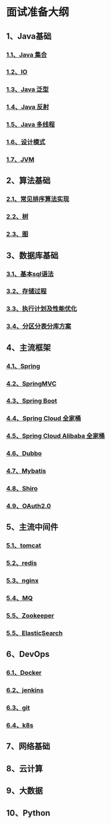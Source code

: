 # 面试准备大纲
## 1、Java基础
### [1.1、Java 集合](Java基础/Java集合.md)
### [1.2、IO](Java基础/IO.md)
### [1.3、Java 泛型](Java基础/Java泛型.md)
### [1.4、Java 反射](Java基础/Java反射.md)
### [1.5、Java 多线程](Java基础/Java多线程.md)
### [1.6、设计模式](Java基础/设计模式.md)
### [1.7、JVM](Java基础/JVM.md)
## 2、算法基础
### [2.1、常见排序算法实现](算法基础/常见排序算法实现.md)
### [2.2、树](算法基础/树.md)
### [2.3、图](算法基础/图.md)
## 3、数据库基础
### [3.1、基本sql语法](数据库基础/基本sql语法.md)
### [3.2、存储过程](数据库基础/存储过程.md)
### [3.3、执行计划及性能优化](数据库基础/执行计划及性能优化.md)
### [3.4、分区分表分库方案](数据库基础/分区分表分库方案.md)
## 4、主流框架
### [4.1、Spring](主流框架/Spring.md)
### [4.2、SpringMVC](主流框架/SpringMVC.md)
### [4.3、Spring Boot](主流框架/SpringBoot.md)
### [4.4、Spring Cloud 全家桶](主流框架/SpringCloud.md)
### [4.5、Spring Cloud Alibaba 全家桶](主流框架/SpringCloudAlibaba.md)
### [4.6、Dubbo](主流框架/Dubbo.md)
### [4.7、Mybatis](主流框架/Mybatis.md)
### [4.8、Shiro](主流框架/Shiro.md)
### [4.9、OAuth2.0](主流框架/OAuth2.0.md)
## 5、主流中间件
### [5.1、tomcat](主流中间件/tomcat.md)
### [5.2、redis](主流中间件/redis.md)
### [5.3、nginx](主流中间件/nginx.md)
### [5.4、MQ](主流中间件/MQ.md)
### [5.5、Zookeeper](主流中间件/Zookeeper.md)
### [5.5、ElasticSearch](主流中间件/ElasticSearch.md)
## 6、DevOps
### [6.1、Docker](DevOps/Docker.md)
### [6.2、jenkins](DevOps/jenkins.md)
### [6.3、git](DevOps/git.md)
### [6.4、k8s](DevOps/k8s.md)
## 7、网络基础
## 8、云计算
## 9、大数据
## 10、Python
